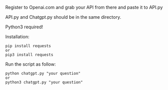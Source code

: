 Register to Openai.com and grab your API from there and paste it to API.py

API.py and Chatgpt.py should be in the same directory.

Python3 required!

Installation: 

    pip install requests
    or 
    pip3 install requests

Run the script as follow:

    python chatgpt.py "your question"
    or
    python3 chatgpt.py "your question"

